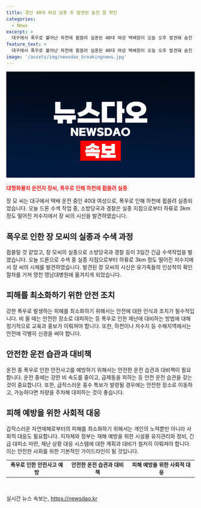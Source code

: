 ```yaml
---
title: 경산 40대 여성 실종 후 발견된 숨진 몸 확인
categories:
  - News
excerpt: >
  대구에서 폭우로 불어난 하천에 휩쓸려 실종된 40대 여성 택배원이 오늘 오후 발견돼 숨진 채 발견됐다. 드론으로 수색 중이던 소방당국이 실종 지점으로부터 3km 떨어진 저수지에서 시체를 발견했다고 전했다. 유족들의 확인 후 영천 영남대병원에 안치됐다. 소방당국과 경찰이 조사 중이며, 이에 대한 추가 소식을 기다리고 있다.
feature_text: >
  대구에서 폭우로 불어난 하천에 휩쓸려 실종된 40대 여성 택배원이 오늘 오후 발견돼 숨진 채 발견됐다. 드론으로 수색 중이던 소방당국이 실종 지점으로부터 3km 떨어진 저수지에서 시체를 발견했다고 전했다. 유족들의 확인 후 영천 영남대병원에 안치됐다. 소방당국과 경찰이 조사 중이며, 이에 대한 추가 소식을 기다리고 있다.
image: '/assets/img/newsdao_breakingnews.jpg'
---
```


<p><img src="/assets/img/newsdao_breakingnews.jpg" alt="flaretime 속보" /></p>

<p><b><span style="color: #ee2323;">대형화물차 운전자 장씨, 폭우로 인해 하천에 휩쓸려 실종</span></b></p>

<p>장 모 씨는 대구에서 택배 운전 중인 40대 여성으로, 폭우로 인해 하천에 휩쓸려 실종되었습니다. 오늘 드론 수색 작업 중, 소방당국과 경찰은 실종 지점으로부터 하류로 3km 정도 떨어진 저수지에서 장 씨의 시신을 발견하였습니다.</p>

<h2 data-ke-size="size26">폭우로 인한 장 모씨의 실종과 수색 과정</h2>

<p data-ke-size="size16">휩쓸릴 것 같았고, 장 모씨의 실종으로 소방당국과 경찰 등이 3일간 긴급 수색작업을 벌였습니다. 오늘 드론으로 수색 중 실종 지점으로부터 하류로 3km 정도 떨어진 저수지에서 장 씨의 시체를 발견하였습니다. 발견된 장 모씨의 시신은 유가족들의 인상착의 확인 절차를 거쳐 영천 영남대병원에 옮겨지게 되었습니다.</p>

<h2 data-ke-size="size26">피해를 최소화하기 위한 안전 조치</h2>

<p data-ke-size="size16">강한 폭우로 발생하는 피해를 최소화하기 위해서는 안전에 대한 인식과 조치가 필수적입니다. 비 올 때는 안전한 장소로 대피하는 등 폭우로 인한 재난에 대비하는 방법에 대해 정기적으로 교육과 홍보가 이뤄져야 합니다. 또한, 하천이나 저수지 등 수해지역에서는 안전에 각별히 신경을 써야 합니다.</p>

<h2 data-ke-size="size26">안전한 운전 습관과 대비책</h2>

<p data-ke-size="size16">운전 중 폭우로 인한 안전사고를 예방하기 위해서는 안전한 운전 습관과 대비책이 필요합니다. 운전 중에는 강한 비 속도를 줄이고, 급제동을 피하는 등 안전 운전 습관을 갖는 것이 중요합니다. 또한, 급작스러운 홍수 특보가 발령될 경우에는 안전한 장소로 이동하고, 가능하다면 차량을 주차해 대피하는 것이 좋습니다.</p>

<h2 data-ke-size="size26">피해 예방을 위한 사회적 대응</h2>

<p data-ke-size="size16">갑작스러운 자연재해로부터의 피해를 최소화하기 위해서는 개인의 노력뿐만 아니라 사회적 대응도 필요합니다. 지자체와 정부는 재해 예방을 위한 시설물 유지관리와 정비, 긴급 대피소 마련, 재난 상황 대응 시스템에 대한 계획과 대비가 철저히 이뤄져야 합니다. 이는 안전한 사회를 위한 기본적인 가이드라인이 될 것입니다.</p>

<table>
<tbody>
<tr>
<td style="text-align: center; height: 17px;"><b>폭우로 인한 안전사고 예방</b></td>
<td style="text-align: center; height: 17px;"><b>안전한 운전 습관과 대비책</b></td>
<td style="text-align: center; height: 17px;"><b>피해 예방을 위한 사회적 대응</b></td>
</tr>
</tbody>
</table>

<p data-ke-size="size16">&nbsp;</p>
실시간 뉴스 속보는, <a href="https://newsdao.kr" rel="dofollow">https://newsdao.kr</a>


